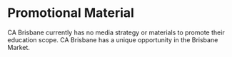 # Promotional Material

CA Brisbane currently has no media strategy or materials to promote their education scope. CA Brisbane has a unique opportunity in the Brisbane Market. 
